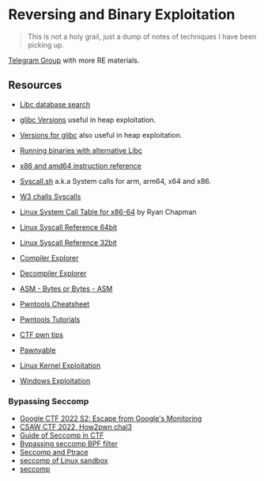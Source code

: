 # Reversing and Binary Exploitation

> This is not a holy grail, just a dump of notes of techniques I have been picking up.

[Telegram Group](https://t.me/+UiasAjzWBUgHZ9Rb) with more RE materials.

## Resources

- [Libc database search](https://libc.blukat.me/)
- [glibc Versions](https://gist.github.com/wagenet/35adca1a032cec2999d47b6c40aa45b1) useful in heap exploitation.
- [Versions for glibc](https://repology.org/project/glibc/versions) also useful in heap exploitation.

- [Running binaries with alternative Libc](https://www.reddit.com/r/ExploitDev/comments/i4lwaw/comment/g0j3kl1/)
- [x86 and amd64 instruction reference](https://www.felixcloutier.com/x86/)

- [Syscall.sh](https://syscall.sh/about) a.k.a System calls for arm, arm64, x64 and x86.
- [W3 challs Syscalls](https://syscalls.w3challs.com/)
- [Linux System Call Table for x86-64](https://blog.rchapman.org/posts/Linux_System_Call_Table_for_x86_64/) by Ryan Chapman
- [Linux Syscall Reference 64bit](https://syscalls64.paolostivanin.com/)
- [Linux Syscall Reference 32bit](https://syscalls32.paolostivanin.com/)

- [Compiler Explorer](https://godbolt.org/)
- [Decompiler Explorer](https://dogbolt.org/)
- [ASM - Bytes or Bytes - ASM](https://disasm.pro/)

- [Pwntools Cheatsheet](https://gist.github.com/anvbis/64907e4f90974c4bdd930baeb705dedf)
- [Pwntools Tutorials](https://github.com/Gallopsled/pwntools-tutorial)
- [CTF pwn tips](https://github.com/Naetw/CTF-pwn-tips)

- [Pawnyable](https://pawnyable.cafe/)
- [Linux Kernel Exploitation](https://github.com/xairy/linux-kernel-exploitation)
- [Windows Exploitation](https://github.com/yeyintminthuhtut/Awesome-Advanced-Windows-Exploitation-References)

### Bypassing Seccomp

- [Google CTF 2022 S2: Escape from Google's Monitoring](https://n132.github.io/2022/07/04/S2.html)
- [CSAW CTF 2022, How2pwn chal3](https://n132.github.io/2022/09/14/CSAW-22.html)
- [Guide of Seccomp in CTF](https://n132.github.io/2022/07/03/Guide-of-Seccomp-in-CTF.html)
- [Bypassing seccomp BPF filter](https://tripoloski1337.github.io/ctf/2021/07/12/bypassing-seccomp-prctl.html)
- [Seccomp and Ptrace](https://snappyjack.github.io/articles/2019-12/Seccomp-and-Ptrace)
- [seccomp of Linux sandbox](http://blog-archive.betamao.me//2019/01/23/Linux%E6%B2%99%E7%AE%B1%E4%B9%8Bseccomp/)
- [seccomp](http://wh4lter.icu/2020/04/20/seccomp/)
